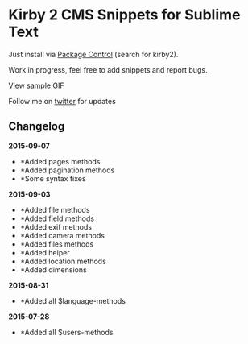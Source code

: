 # Kirby 2 CMS Snippets for Sublime Text

Just install via [Package Control](https://packagecontrol.io/packages/Kirby2%20CMS%20Snippets) (search for kirby2).

Work in progress, feel free to add snippets and report bugs.

[View sample GIF](snippetsample.gif)

Follow me on [twitter](https://twitter.com/mauricehh) for updates

## Changelog

**2015-09-07**
* *Added pages methods
* *Added pagination methods
* *Some syntax fixes

**2015-09-03**
* *Added file methods
* *Added field methods
* *Added exif methods
* *Added camera methods
* *Added files methods
* *Added helper
* *Added location methods
* *Added dimensions

**2015-08-31**
* *Added all $language-methods

**2015-07-28**
* *Added all $users-methods